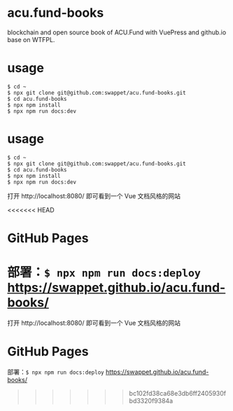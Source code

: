 # acu.fund-books
blockchain and open source book of ACU.Fund with VuePress and github.io base on WTFPL.

# usage
```
$ cd ~
$ npx git clone git@github.com:swappet/acu.fund-books.git
$ cd acu.fund-books
$ npx npm install
$ npx npm run docs:dev
```
# usage
```
$ cd ~
$ npx git clone git@github.com:swappet/acu.fund-books.git
$ cd acu.fund-books
$ npx npm install
$ npx npm run docs:dev
```

打开 http://localhost:8080/ 即可看到一个 Vue 文档风格的网站

<<<<<<< HEAD
# GitHub Pages
部署：`$ npx npm run docs:deploy`
https://swappet.github.io/acu.fund-books/
=======
打开 http://localhost:8080/ 即可看到一个 Vue 文档风格的网站

# GitHub Pages
部署：`$ npx npm run docs:deploy`
https://swappet.github.io/acu.fund-books/
>>>>>>> bc102fd38ca68e3db6ff2405930fbd3320f9384a
